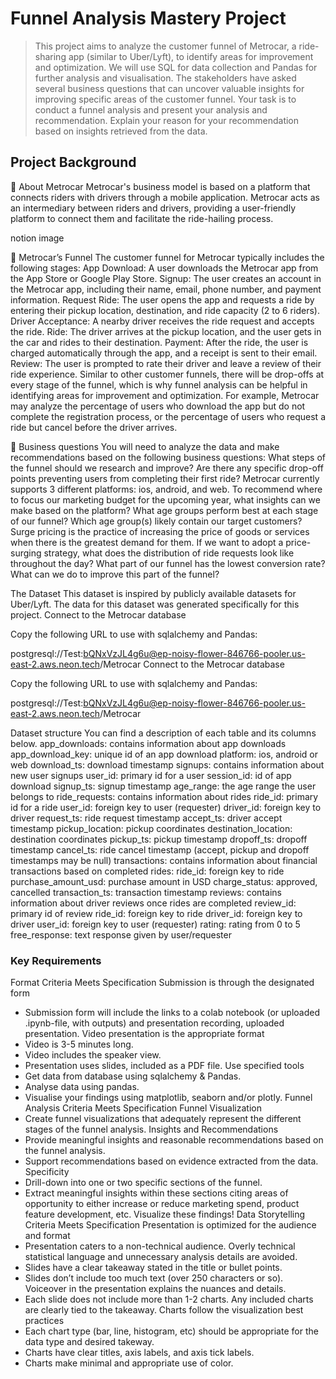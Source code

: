 # Funnel Analysis Mastery Project

> This project aims to analyze the customer funnel of Metrocar, a ride-sharing app (similar to Uber/Lyft), to identify areas for improvement and optimization. We will use SQL for data collection and Pandas for further analysis and visualisation. The stakeholders have asked several business questions that can uncover valuable insights for improving specific areas of the customer funnel. Your task is to conduct a funnel analysis and present your analysis and recommendation. Explain your reason for your recommendation based on insights retrieved from the data. 

## Project Background

🚗 About Metrocar
Metrocar's business model is based on a platform that connects riders with drivers through a mobile application. Metrocar acts as an intermediary between riders and drivers, providing a user-friendly platform to connect them and facilitate the ride-hailing process.
 
notion image
 
📶 Metrocar’s Funnel
The customer funnel for Metrocar typically includes the following stages:
App Download: A user downloads the Metrocar app from the App Store or Google Play Store.
Signup: The user creates an account in the Metrocar app, including their name, email, phone number, and payment information.
Request Ride: The user opens the app and requests a ride by entering their pickup location, destination, and ride capacity (2 to 6 riders).
Driver Acceptance: A nearby driver receives the ride request and accepts the ride.
Ride: The driver arrives at the pickup location, and the user gets in the car and rides to their destination.
Payment: After the ride, the user is charged automatically through the app, and a receipt is sent to their email.
Review: The user is prompted to rate their driver and leave a review of their ride experience.
Similar to other customer funnels, there will be drop-offs at every stage of the funnel, which is why funnel analysis can be helpful in identifying areas for improvement and optimization. For example, Metrocar may analyze the percentage of users who download the app but do not complete the registration process, or the percentage of users who request a ride but cancel before the driver arrives.
 
🔎 Business questions
You will need to analyze the data and make recommendations based on the following business questions:
What steps of the funnel should we research and improve? Are there any specific drop-off points preventing users from completing their first ride?
Metrocar currently supports 3 different platforms: ios, android, and web. To recommend where to focus our marketing budget for the upcoming year, what insights can we make based on the platform?
What age groups perform best at each stage of our funnel? Which age group(s) likely contain our target customers?
Surge pricing is the practice of increasing the price of goods or services when there is the greatest demand for them. If we want to adopt a price-surging strategy, what does the distribution of ride requests look like throughout the day?
What part of our funnel has the lowest conversion rate? What can we do to improve this part of the funnel?

The Dataset
This dataset is inspired by publicly available datasets for Uber/Lyft. The data for this dataset was generated specifically for this project.
Connect to the Metrocar database

Copy the following URL to use with sqlalchemy and Pandas:

postgresql://Test:bQNxVzJL4g6u@ep-noisy-flower-846766-pooler.us-east-2.aws.neon.tech/Metrocar
Connect to the Metrocar database

Copy the following URL to use with sqlalchemy and Pandas:

postgresql://Test:bQNxVzJL4g6u@ep-noisy-flower-846766-pooler.us-east-2.aws.neon.tech/Metrocar
 
Dataset structure
You can find a description of each table and its columns below.
app_downloads: contains information about app downloads
app_download_key: unique id of an app download
platform: ios, android or web
download_ts: download timestamp
signups: contains information about new user signups
user_id: primary id for a user
session_id: id of app download
signup_ts: signup timestamp
age_range: the age range the user belongs to
ride_requests: contains information about rides
ride_id: primary id for a ride
user_id: foreign key to user (requester)
driver_id: foreign key to driver
request_ts: ride request timestamp
accept_ts: driver accept timestamp
pickup_location: pickup coordinates
destination_location: destination coordinates
pickup_ts: pickup timestamp
dropoff_ts: dropoff timestamp
cancel_ts: ride cancel timestamp (accept, pickup and dropoff timestamps may be null)
transactions: contains information about financial transactions based on completed rides:
ride_id: foreign key to ride
purchase_amount_usd: purchase amount in USD
charge_status: approved, cancelled
transaction_ts: transaction timestamp
reviews: contains information about driver reviews once rides are completed
review_id: primary id of review
ride_id: foreign key to ride
driver_id: foreign key to driver
user_id: foreign key to user (requester)
rating: rating from 0 to 5
free_response: text response given by user/requester



### Key Requirements

Format
Criteria
Meets Specification
Submission is through the designated form
- Submission form will include the links to a colab notebook (or uploaded .ipynb-file, with outputs) and presentation recording, uploaded presentation.
Video presentation is the appropriate format
- Video is 3-5 minutes long.
- Video includes the speaker view.
- Presentation uses slides, included as a PDF file.
Use specified tools
- Get data from database using sqlalchemy & Pandas.
- Analyse data using pandas.
- Visualise your findings using matplotlib, seaborn and/or plotly.
Funnel Analysis
Criteria
Meets Specification
Funnel Visualization
- Create funnel visualizations that adequately represent the different stages of the funnel analysis.
Insights and Recommendations
- Provide meaningful insights and reasonable recommendations based on the funnel analysis.
- Support recommendations based on evidence extracted from the data.
Specificity
- Drill-down into one or two specific sections of the funnel.
- Extract meaningful insights within these sections citing areas of opportunity to either increase or reduce marketing spend, product feature development, etc.
Visualize these findings!
Data Storytelling
Criteria
Meets Specification
Presentation is optimized for the audience and format
- Presentation caters to a non-technical audience. Overly technical statistical language and unnecessary analysis details are avoided.
- Slides have a clear takeaway stated in the title or bullet points.
- Slides don’t include too much text (over 250 characters or so). Voiceover in the presentation explains the nuances and details.
- Each slide does not include more than 1-2 charts. Any included charts are clearly tied to the takeaway.
Charts follow the visualization best practices
- Each chart type (bar, line, histogram, etc) should be appropriate for the data type and desired takeway.
- Charts have clear titles, axis labels, and axis tick labels.
- Charts make minimal and appropriate use of color.

